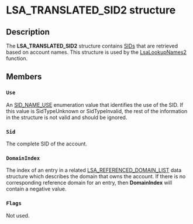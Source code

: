 # LSA_TRANSLATED_SID2 structure

## Description

The **LSA_TRANSLATED_SID2** structure contains
[SIDs](https://learn.microsoft.com/windows/desktop/api/winnt/ns-winnt-sid) that are retrieved based on account names. This structure is used by the
[LsaLookupNames2](https://learn.microsoft.com/windows/desktop/api/ntsecapi/nf-ntsecapi-lsalookupnames2) function.

## Members

### `Use`

An
[SID_NAME_USE](https://learn.microsoft.com/windows/desktop/api/winnt/ne-winnt-sid_name_use) enumeration value that identifies the use of the SID. If this value is SidTypeUnknown or SidTypeInvalid, the rest of the information in the structure is not valid and should be ignored.

### `Sid`

The complete SID of the account.

### `DomainIndex`

The index of an entry in a related
[LSA_REFERENCED_DOMAIN_LIST](https://learn.microsoft.com/windows/desktop/api/lsalookup/ns-lsalookup-lsa_referenced_domain_list) data structure which describes the domain that owns the account. If there is no corresponding reference domain for an entry, then **DomainIndex** will contain a negative value.

### `Flags`

Not used.